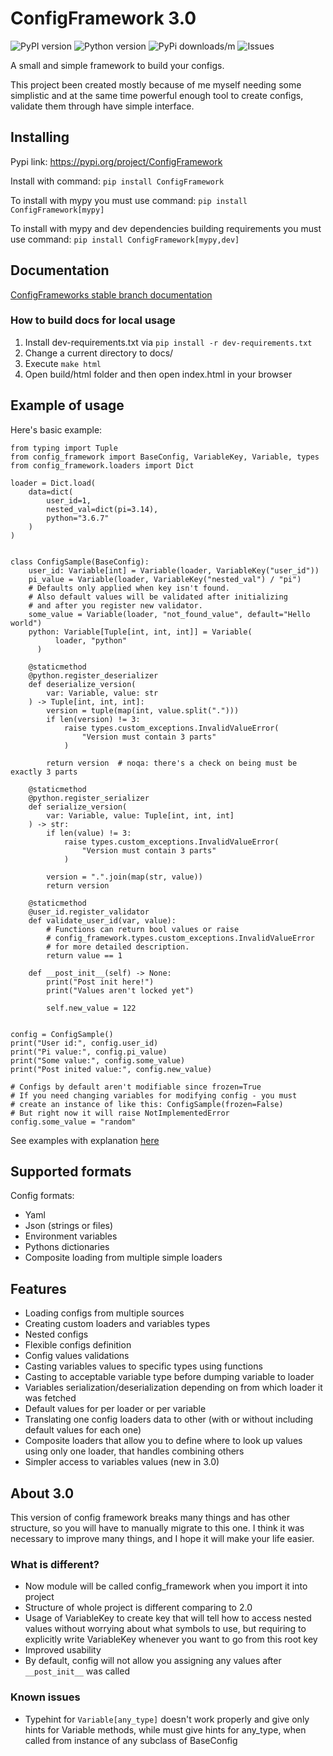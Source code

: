 # ConfigFramework 3.0
![PyPI version](https://img.shields.io/pypi/v/ConfigFramework)
![Python version](https://img.shields.io/pypi/pyversions/ConfigFramework)
![PyPi downloads/m](https://img.shields.io/pypi/dm/ConfigFramework)
![Issues](https://img.shields.io/github/issues/Rud356/ConfigFramework)

A small and simple framework to build your configs. 

This project been created mostly because of me myself needing some simplistic
and at the same time powerful enough tool to create configs, validate them through have simple interface.

## Installing
Pypi link: https://pypi.org/project/ConfigFramework

Install with command:
`pip install ConfigFramework`

To install with mypy you must use command:
`pip install ConfigFramework[mypy]`

To install with mypy and dev dependencies building requirements you must use command:
`pip install ConfigFramework[mypy,dev]`

## Documentation
[ConfigFrameworks stable branch documentation](https://configframework.readthedocs.io)

### How to build docs for local usage
1. Install dev-requirements.txt via `pip install -r dev-requirements.txt`
2. Change a current directory to docs/
3. Execute `make html`
4. Open build/html folder and then open index.html in your browser

## Example of usage

Here's basic example:
```python3
from typing import Tuple
from config_framework import BaseConfig, VariableKey, Variable, types
from config_framework.loaders import Dict

loader = Dict.load(
    data=dict(
        user_id=1,
        nested_val=dict(pi=3.14),
        python="3.6.7"
    )
)


class ConfigSample(BaseConfig):
    user_id: Variable[int] = Variable(loader, VariableKey("user_id"))
    pi_value = Variable(loader, VariableKey("nested_val") / "pi")
    # Defaults only applied when key isn't found.
    # Also default values will be validated after initializing
    # and after you register new validator.
    some_value = Variable(loader, "not_found_value", default="Hello world")
    python: Variable[Tuple[int, int, int]] = Variable(
          loader, "python"
      )

    @staticmethod
    @python.register_deserializer
    def deserialize_version(
        var: Variable, value: str
    ) -> Tuple[int, int, int]:
        version = tuple(map(int, value.split(".")))
        if len(version) != 3:
            raise types.custom_exceptions.InvalidValueError(
                "Version must contain 3 parts"
            )

        return version  # noqa: there's a check on being must be exactly 3 parts

    @staticmethod
    @python.register_serializer
    def serialize_version(
        var: Variable, value: Tuple[int, int, int]
    ) -> str:
        if len(value) != 3:
            raise types.custom_exceptions.InvalidValueError(
                "Version must contain 3 parts"
            )

        version = ".".join(map(str, value))
        return version
    
    @staticmethod
    @user_id.register_validator
    def validate_user_id(var, value):
        # Functions can return bool values or raise
        # config_framework.types.custom_exceptions.InvalidValueError
        # for more detailed description.
        return value == 1

    def __post_init__(self) -> None:
        print("Post init here!")
        print("Values aren't locked yet")

        self.new_value = 122


config = ConfigSample()
print("User id:", config.user_id)
print("Pi value:", config.pi_value)
print("Some value:", config.some_value)
print("Post inited value:", config.new_value)

# Configs by default aren't modifiable since frozen=True
# If you need changing variables for modifying config - you must
# create an instance of like this: ConfigSample(frozen=False)
# But right now it will raise NotImplementedError
config.some_value = "random"
```

See examples with explanation [here](https://github.com/Rud356/ConfigFramework/blob/master/examples/)

## Supported formats
Config formats:
- Yaml
- Json (strings or files)
- Environment variables
- Pythons dictionaries
- Composite loading from multiple simple loaders

## Features
- Loading configs from multiple sources
- Creating custom loaders and variables types
- Nested configs
- Flexible configs definition
- Config values validations
- Casting variables values to specific types using functions
- Casting to acceptable variable type before dumping variable to loader
- Variables serialization/deserialization depending on from which loader it was fetched
- Default values for per loader or per variable
- Translating one config loaders data to other (with or without including default values for each one)
- Composite loaders that allow you to define where to look up values using only one loader, that handles
  combining others
- Simpler access to variables values (new in 3.0)

## About 3.0
This version of config framework breaks many things and has other structure, 
so you will have to manually migrate to this one. I think it was necessary
to improve many things, and I hope it will make your life easier.

### What is different?
- Now module will be called config_framework when you import it into project
- Structure of whole project is different comparing to 2.0
- Usage of VariableKey to create key that will tell how to access nested values
without worrying about what symbols to use, but requiring to explicitly write
VariableKey whenever you want to go from this root key
- Improved usability 
- By default, config will not allow you
assigning any values after `__post_init__` was called

### Known issues
- Typehint for `Variable[any_type]` doesn't work properly and give
only hints for Variable methods, while must give hints for any_type, when
called from instance of any subclass of BaseConfig
